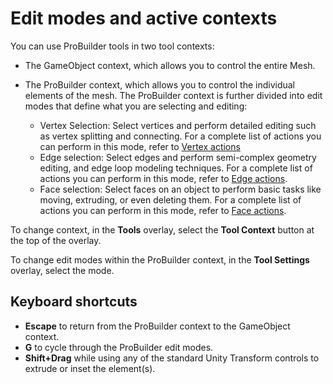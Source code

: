# Edit modes and active contexts

You can use ProBuilder tools in two tool contexts:

* The GameObject context, which allows you to control the entire Mesh.
* The ProBuilder context, which allows you to control the individual elements of the mesh. The ProBuilder context is further divided into edit modes that define what you are selecting and editing:

    * Vertex Selection: Select vertices and perform detailed editing such as vertex splitting and connecting. For a complete list of actions you can perform in this mode, refer to [Vertex actions](vertex.md)
    * Edge selection: Select edges and perform semi-complex geometry editing, and edge loop modeling techniques. For a complete list of actions you can perform in this mode, refer to [Edge actions](edge.md).
    * Face selection: Select faces on an object to perform basic tasks like moving, extruding, or even deleting them. For a complete list of actions you can perform in this mode, refer to [Face actions](face.md).

To change context, in the **Tools** overlay, select the **Tool Context** button at the top of the overlay.

To change edit modes within the ProBuilder context, in the **Tool Settings** overlay, select the mode.

## Keyboard shortcuts

* **Escape** to return from the ProBuilder context to the GameObject context.
* **G** to cycle through the ProBuilder edit modes.
* **Shift+Drag** while using any of the standard Unity Transform controls to extrude or inset the element(s).
